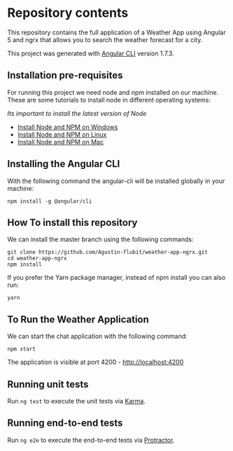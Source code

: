# Repository contents

This repository contains the full application of a Weather App using Angular 5 and ngrx that allows you to search the weather forecast for a city.

This project was generated with [Angular CLI](https://github.com/angular/angular-cli) version 1.7.3.

## Installation pre-requisites

For running this project we need node and npm installed on our machine. These are some tutorials to install node in different operating systems:

*Its important to install the latest version of Node*

- [Install Node and NPM on Windows](https://www.youtube.com/watch?v=8ODS6RM6x7g)
- [Install Node and NPM on Linux](https://www.youtube.com/watch?v=yUdHk-Dk_BY)
- [Install Node and NPM on Mac](https://www.youtube.com/watch?v=Imj8PgG3bZU)

## Installing the Angular CLI

With the following command the angular-cli will be installed globally in your machine:

    npm install -g @angular/cli

## How To install this repository

We can install the master branch using the following commands:

    git clone https://github.com/Agustin-flubit/weather-app-ngrx.git
    cd weather-app-ngrx
    npm install
    
If you prefer the Yarn package manager, instead of npm install you can also run:

    yarn

## To Run the Weather Application

We can start the chat  application with the following command:

    npm start 
    
  The application is visible at port 4200 - [http://localhost:4200](http://localhost:4200)
  
## Running unit tests

Run `ng test` to execute the unit tests via [Karma](https://karma-runner.github.io).

## Running end-to-end tests

Run `ng e2e` to execute the end-to-end tests via [Protractor](http://www.protractortest.org/).
